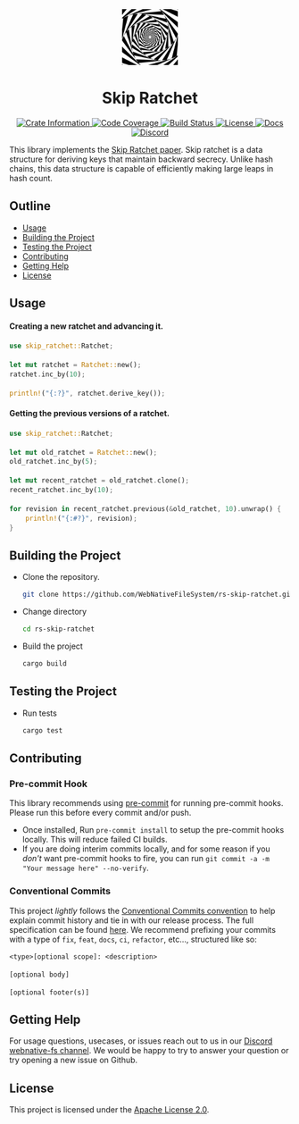 <div align="center">
  <a href="https://github.com/WebNativeFileSystem" target="_blank">
    <img src="https://raw.githubusercontent.com/WebNativeFileSystem/rs-skip-ratchet/main/assets/logo.svg" alt="Skip Ratchet Logo" width="100" height="100"></img>
  </a>

  <h1 align="center">Skip Ratchet</h1>

  <p>
    <a href="https://crates.io/crates/skip_ratchet">
      <img src="https://img.shields.io/crates/v/skip_ratchet?label=crates" alt="Crate Information">
    </a>
    <a href="https://codecov.io/gh/wnfs-wg/rs-skip-ratchet">
      <img src="https://codecov.io/gh/wnfs-wg/rs-skip-ratchet/branch/main/graph/badge.svg?token=95YHXFMFF4" alt="Code Coverage"/>
    </a>
    <a href="https://github.com/wnfs-wg/rs-skip-ratchet/actions?query=">
      <img src="https://github.com/wnfs-wg/rs-skip-ratchet/actions/workflows/checks.yaml/badge.svg" alt="Build Status">
    </a>
    <a href="https://github.com/wnfs-wg/rs-skip-ratchet/blob/main/LICENSE">
      <img src="https://img.shields.io/badge/License-Apache%202.0-blue.svg" alt="License">
    </a>
    <a href="https://docs.rs/skip-ratchet">
      <img src="https://img.shields.io/static/v1?label=Docs&message=docs.rs&color=blue" alt="Docs">
    </a>
    <a href="https://discord.gg/zAQBDEq">
      <img src="https://img.shields.io/static/v1?label=Discord&message=join%20us!&color=mediumslateblue" alt="Discord">
    </a>
  </p>
</div>

This library implements the [Skip Ratchet paper][paper]. Skip ratchet is a data structure for deriving keys that maintain backward secrecy. Unlike hash chains, this data structure is capable of efficiently making large leaps in hash count.

## Outline

- [Usage](#usage)
- [Building the Project](#building-the-project)
- [Testing the Project](#testing-the-project)
- [Contributing](#contributing)
- [Getting Help](#getting-help)
- [License](#license)

## Usage

#### Creating a new ratchet and advancing it.

```rust
use skip_ratchet::Ratchet;

let mut ratchet = Ratchet::new();
ratchet.inc_by(10);

println!("{:?}", ratchet.derive_key());
```

#### Getting the previous versions of a ratchet.

```rust
use skip_ratchet::Ratchet;

let mut old_ratchet = Ratchet::new();
old_ratchet.inc_by(5);

let mut recent_ratchet = old_ratchet.clone();
recent_ratchet.inc_by(10);

for revision in recent_ratchet.previous(&old_ratchet, 10).unwrap() {
    println!("{:#?}", revision);
}
```

## Building the Project

- Clone the repository.

  ```bash
  git clone https://github.com/WebNativeFileSystem/rs-skip-ratchet.git
  ```

- Change directory

  ```bash
  cd rs-skip-ratchet
  ```

- Build the project

  ```bash
  cargo build
  ```

## Testing the Project

- Run tests

  ```bash
  cargo test
  ```

## Contributing

### Pre-commit Hook

This library recommends using [pre-commit][pre-commit] for running pre-commit hooks. Please run this before every commit and/or push.

- Once installed, Run `pre-commit install` to setup the pre-commit hooks locally.  This will reduce failed CI builds.
- If you are doing interim commits locally, and for some reason if you _don't_ want pre-commit hooks to fire, you can run
  `git commit -a -m "Your message here" --no-verify`.

### Conventional Commits

This project *lightly* follows the [Conventional Commits convention][commit-spec-site]
to help explain commit history and tie in with our release process. The full
specification can be found [here][commit-spec]. We recommend prefixing your
commits with a type of `fix`, `feat`, `docs`, `ci`, `refactor`, etc...,
structured like so:

```
<type>[optional scope]: <description>

[optional body]

[optional footer(s)]
```

## Getting Help

For usage questions, usecases, or issues reach out to us in our [Discord webnative-fs channel](https://discord.gg/YbT6x7Wkvk).
We would be happy to try to answer your question or try opening a new issue on Github.

## License

This project is licensed under the [Apache License 2.0](https://github.com/wnfs-wg/rs-skip-ratchet/blob/main/LICENSE).

[commit-spec]: https://www.conventionalcommits.org/en/v1.0.0/#specification
[commit-spec-site]: https://www.conventionalcommits.org/
[paper]: https://eprint.iacr.org/2022/1078.pdf
[pre-commit]: https://pre-commit.com/
